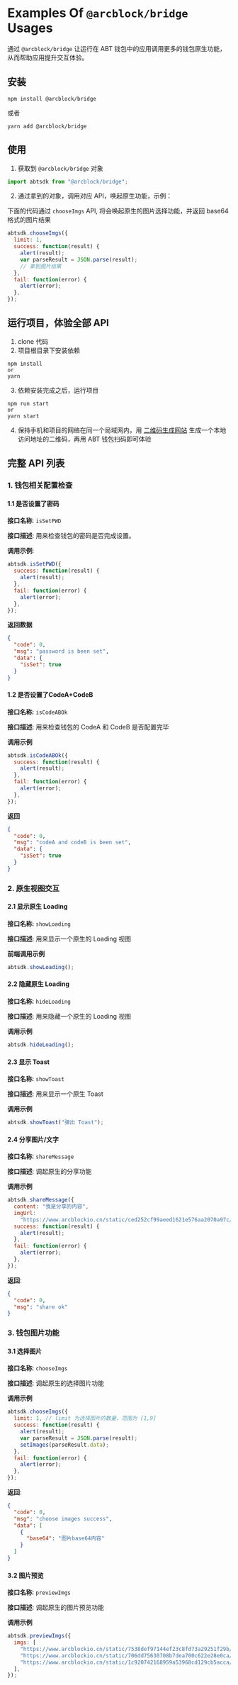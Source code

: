 # Examples Of `@arcblock/bridge` Usages

通过 `@arcblock/bridge` 让运行在 ABT 钱包中的应用调用更多的钱包原生功能，从而帮助应用提升交互体验。

## 安装

`npm install @arcblock/bridge`

或者

`yarn add @arcblock/bridge`

## 使用

1. 获取到 `@arcblock/bridge` 对象

```js
import abtsdk from "@arcblock/bridge";
```

2. 通过拿到的对象，调用对应 API，唤起原生功能，示例：

下面的代码通过 `chooseImgs` API, 将会唤起原生的图片选择功能，并返回 base64 格式的图片结果

```js
abtsdk.chooseImgs({
  limit: 1,
  success: function(result) {
    alert(result);
    var parseResult = JSON.parse(result);
    // 拿到图片结果
  },
  fail: function(error) {
    alert(error);
  },
});
```

## 运行项目，体验全部 API

1. clone 代码
2. 项目根目录下安装依赖

  ```
  npm install
  or
  yarn
  ```
3. 依赖安装完成之后，运行项目

  ```
  npm run start
  or
  yarn start
  ```
4. 保持手机和项目的网络在同一个局域网内，用 [二维码生成网站](https://cli.im/) 生成一个本地访问地址的二维码，再用 ABT 钱包扫码即可体验

## 完整 API 列表

### 1. 钱包相关配置检查

#### 1.1 是否设置了密码

**接口名称**: `isSetPWD`

**接口描述**: 用来检查钱包的密码是否完成设置。

**调用示例**:

```js
abtsdk.isSetPWD({
  success: function(result) {
    alert(result);
  },
  fail: function(error) {
    alert(error);
  },
});
```

**返回数据**

```json
{
  "code": 0,
  "msg": "password is been set",
  "data": {
    "isSet": true
  }
}
```

#### 1.2 是否设置了CodeA+CodeB

**接口名称**: `isCodeABOk`

**接口描述**: 用来检查钱包的 CodeA 和 CodeB 是否配置完毕

**调用示例**

```js
abtsdk.isCodeABOk({
  success: function(result) {
    alert(result);
  },
  fail: function(error) {
    alert(error);
  },
});
```

**返回**

```json
{
  "code": 0,
  "msg": "codeA and codeB is been set",
  "data": {
    "isSet": true
  }
}
```

### 2. 原生视图交互

#### 2.1 显示原生 Loading

**接口名称**: `showLoading`

**接口描述**: 用来显示一个原生的 Loading 视图

**前端调用示例**

```js
abtsdk.showLoading();
```

#### 2.2 隐藏原生 Loading

**接口名称**: `hideLoading`

**接口描述**: 用来隐藏一个原生的 Loading 视图

**调用示例**

```js
abtsdk.hideLoading();
```

#### 2.3 显示 Toast

**接口名称**: `showToast`

**接口描述**: 用来显示一个原生 Toast

**调用示例**

```js
abtsdk.showToast("弹出 Toast");
```

#### 2.4 分享图片/文字

**接口名称**: `shareMessage`

**接口描述**: 调起原生的分享功能

**调用示例**

```js
abtsdk.shareMessage({
  content: "我是分享的内容",
  imgUrl:
    "https://www.arcblockio.cn/static/ced252cf99aeed1621e576aa2070a97c/533d0/cover.jpg",
  success: function(result) {
    alert(result);
  },
  fail: function(error) {
    alert(error);
  },
});
```

**返回**:

```json
{
  "code": 0,
  "msg": "share ok"
}
```

### 3. 钱包图片功能

#### 3.1 选择图片

**接口名称**: `chooseImgs`

**接口描述**: 调起原生的选择图片功能

**调用示例**

```js
abtsdk.chooseImgs({
  limit: 1, // limit 为选择图片的数量，范围为 [1,9]
  success: function(result) {
    alert(result);
    var parseResult = JSON.parse(result);
    setImages(parseResult.data);
  },
  fail: function(error) {
    alert(error);
  },
});
```

**返回**:

```json
{
  "code": 0,
  "msg": "choose images success",
  "data": [
    {
      "base64": "图片base64内容"
    }
  ]
}
```

#### 3.2 图片预览

**接口名称**: `previewImgs`

**接口描述**: 调起原生的图片预览功能

**调用示例**

```js
abtsdk.previewImgs({
  imgs: [
    "https://www.arcblockio.cn/static/7538def97144ef23c8fd73a29251f29b/38a09/wallet-hero.jpg",
    "https://www.arcblockio.cn/static/706dd75630708b7dea700c622e28e0ca/38a09/cover.jpg",
    "https://www.arcblockio.cn/static/1c920742168959a53968cd129cb5acca/38a09/cover2.jpg",
  ],
});
```
